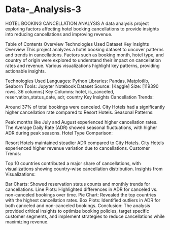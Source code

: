 # Data-_Analysis-3
HOTEL BOOKING CANCELLATION ANALYSIS
A data analysis project exploring factors affecting hotel booking cancellations to provide insights into reducing cancellations and improving revenue.

Table of Contents
Overview
Technologies Used
Dataset
Key Insights
Overview
This project analyzes a hotel booking dataset to uncover patterns and trends in cancellations. Factors such as booking month, hotel type, and country of origin were explored to understand their impact on cancellation rates and revenue. Various visualizations highlight key patterns, providing actionable insights.

Technologies Used
Languages: Python
Libraries: Pandas, Matplotlib, Seaborn
Tools: Jupyter Notebook
Dataset
Source: [Kaggle]
Size: [119390 rows, 36 columns]
Key Columns:
hotel, is_canceled, reservation_status_date, adr, country
Key Insights
Cancellation Trends:

Around 37% of total bookings were canceled.
City Hotels had a significantly higher cancellation rate compared to Resort Hotels.
Seasonal Patterns:

Peak months like July and August experienced higher cancellation rates.
The Average Daily Rate (ADR) showed seasonal fluctuations, with higher ADR during peak seasons.
Hotel Type Comparison:

Resort Hotels maintained steadier ADR compared to City Hotels.
City Hotels experienced higher revenue variation due to cancellations.
Customer Trends:

Top 10 countries contributed a major share of cancellations, with visualizations showing country-wise cancellation distribution.
Insights from Visualizations:

Bar Charts: Showed reservation status counts and monthly trends for cancellations.
Line Plots: Highlighted differences in ADR for canceled vs. non-canceled bookings over time.
Pie Chart: Revealed the top countries with the highest cancellation rates.
Box Plots: Identified outliers in ADR for both canceled and non-canceled bookings.
Conclusion:
The analysis provided critical insights to optimize booking policies, target specific customer segments, and implement strategies to reduce cancellations while maximizing revenue.
